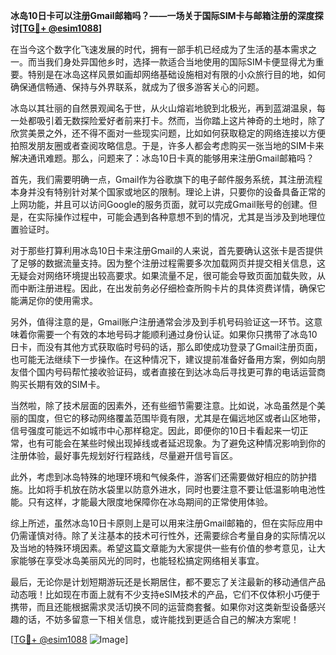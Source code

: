 **冰岛10日卡可以注册Gmail邮箱吗？——一场关于国际SIM卡与邮箱注册的深度探讨[[TG💪+ @esim1088](https://t.me/s/esim1088)]**

在当今这个数字化飞速发展的时代，拥有一部手机已经成为了生活的基本需求之一。而当我们身处异国他乡时，选择一款适合当地使用的国际SIM卡便显得尤为重要。特别是在冰岛这样风景如画却网络基础设施相对有限的小众旅行目的地，如何确保通信畅通、保持与外界联系，就成为了很多游客关心的问题。

冰岛以其壮丽的自然景观闻名于世，从火山熔岩地貌到北极光，再到蓝湖温泉，每一处都吸引着无数探险爱好者前来打卡。然而，当你踏上这片神奇的土地时，除了欣赏美景之外，还不得不面对一些现实问题，比如如何获取稳定的网络连接以方便拍照发朋友圈或者查阅攻略信息。于是，许多人都会考虑购买一张当地的SIM卡来解决通讯难题。那么，问题来了：冰岛10日卡真的能够用来注册Gmail邮箱吗？

首先，我们需要明确一点，Gmail作为谷歌旗下的电子邮件服务系统，其注册流程本身并没有特别针对某个国家或地区的限制。理论上讲，只要你的设备具备正常的上网功能，并且可以访问Google的服务页面，就可以完成Gmail账号的创建。但是，在实际操作过程中，可能会遇到各种意想不到的情况，尤其是当涉及到地理位置验证时。

对于那些打算利用冰岛10日卡来注册Gmail的人来说，首先要确认这张卡是否提供了足够的数据流量支持。因为整个注册过程需要多次加载网页并提交相关信息，这无疑会对网络环境提出较高要求。如果流量不足，很可能会导致页面加载失败，从而中断注册进程。因此，在出发前务必仔细检查所购卡片的具体资费详情，确保它能满足你的使用需求。

另外，值得注意的是，Gmail账户注册通常会涉及到手机号码验证这一环节。这意味着你需要一个有效的本地号码才能顺利通过身份认证。如果你只携带了冰岛10日卡，而没有其他方式获取临时号码的话，那么即使成功登录了Gmail注册页面，也可能无法继续下一步操作。在这种情况下，建议提前准备好备用方案，例如向朋友借个国内号码帮忙接收验证码，或者直接在到达冰岛后寻找更可靠的电话运营商购买长期有效的SIM卡。

当然啦，除了技术层面的因素外，还有些细节需要注意。比如说，冰岛虽然是个美丽的国度，但它的移动网络覆盖范围毕竟有限，尤其是在偏远地区或者山区地带，信号强度可能远不如城市中心那样稳定。因此，即便你的10日卡看起来一切正常，也有可能会在某些时候出现掉线或者延迟现象。为了避免这种情况影响到你的注册体验，最好事先规划好行程路线，尽量避开信号盲区。

此外，考虑到冰岛特殊的地理环境和气候条件，游客们还需要做好相应的防护措施。比如将手机放在防水袋里以防意外进水，同时也要注意不要让低温影响电池性能。只有这样，才能最大限度地保障你在冰岛期间的正常使用体验。

综上所述，虽然冰岛10日卡原则上是可以用来注册Gmail邮箱的，但在实际应用中仍需谨慎对待。除了关注基本的技术可行性外，还需要综合考量自身的实际情况以及当地的特殊环境因素。希望这篇文章能为大家提供一些有价值的参考意见，让大家能够在享受冰岛美丽风光的同时，也能轻松搞定网络相关事宜。

最后，无论你是计划短期游玩还是长期居住，都不要忘了关注最新的移动通信产品动态哦！比如现在市面上就有不少支持eSIM技术的产品，它们不仅体积小巧便于携带，而且还能根据需求灵活切换不同的运营商套餐。如果你对这类新型设备感兴趣的话，不妨多留意一下相关信息，或许能找到更适合自己的解决方案呢！

[[TG💪+ @esim1088](https://t.me/s/esim1088) ![Image](https://i.postimg.cc/4NQfJmqS/Snipaste-2025-05-13-00-14-12.png)]